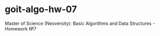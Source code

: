 # goit-algo-hw-07
Master of Science (Neoversity): Basic Algorithms and Data Structures - Homework №7
